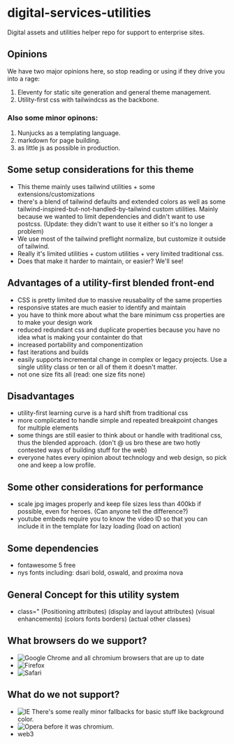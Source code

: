 # digital-services-utilities
Digital assets and utilities helper repo for support to enterprise sites.

## Opinions
We have two major opinions here, so stop reading or using if they drive you into a rage:
1. Eleventy for static site generation and general theme management.
2. Utility-first css with tailwindcss as the backbone.

### Also some minor opinons:
1. Nunjucks as a templating language.
2. markdown for page building.
3. as little js as possible in production.

## Some setup considerations for this theme
- This theme mainly uses tailwind utilities + some extensions/customizations
- there's a blend of tailwind defaults and extended colors as well as some tailwind-inspired-but-not-handled-by-tailwind custom utilities. Mainly because we wanted to limit dependencies and didn't want to use postcss. (Update: they didn't want to use it either so it's no longer a problem)
- We use most of the tailwind preflight normalize, but customize it outside of tailwind.
- Really it's limited utilities + custom utilities + very limited traditional css.
- Does that make it harder to maintain, or easier? We'll see!

## Advantages of a utility-first blended front-end
- CSS is pretty limited due to massive reusabality of the same properties
- responsive states are much easier to identify and maintain
- you have to think more about what the bare minimum css properties are to make your design work
- reduced redundant css and duplicate properties because you have no idea what is making your containter do that
- increased portability and componentization 
- fast iterations and builds
- easily supports incremental change in complex or legacy projects. Use a single utility class or ten or all of them it doesn't matter. 
- not one size fits all (read: one size fits none)

## Disadvantages 
- utility-first learning curve is a hard shift from traditional css
- more complicated to handle simple and repeated breakpoint changes for multiple elements
- some things are still easier to think about or handle with traditional css, thus the blended approach. (don't @ us bro these are two hotly contested ways of building stuff for the web)
- everyone hates every opinion about technology and web design, so pick one and keep a low profile. 

## Some other considerations for performance
- scale jpg images properly and keep file sizes less than 400kb if possible, even for heroes. (Can anyone tell the difference?)
- youtube embeds require you to know the video ID so that you can include it in the template for lazy loading (load on action)


## Some dependencies 
- fontawesome 5 free
- nys fonts including: dsari bold, oswald, and proxima nova


## General Concept for this utility system
- class=" (Positioning attributes) (display and layout attributes) (visual enhancements) (colors fonts borders) (actual other classes) 


## What browsers do we support?
- ![Google Chrome](https://img.shields.io/badge/Google%20Chrome-4285F4?style=for-the-badge&logo=GoogleChrome&logoColor=white) and all chromium browsers that are up to date
- ![Firefox](https://img.shields.io/badge/Firefox-FF7139?style=for-the-badge&logo=Firefox-Browser&logoColor=white)
- ![Safari](https://img.shields.io/badge/Safari-000000?style=for-the-badge&logo=Safari&logoColor=white)


## What do we not support?
- ![IE](https://img.shields.io/badge/Internet%20Explorer-0076D6?style=for-the-badge&logo=Internet%20Explorer&logoColor=white) There's some really minor fallbacks for basic stuff like background color. 
- ![Opera](https://img.shields.io/badge/Opera-FF1B2D?style=for-the-badge&logo=Opera&logoColor=white) before it was chromium.
- web3 
